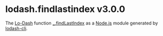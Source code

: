 # lodash.findlastindex v3.0.0

The [Lo-Dash](https://lodash.com/) function [_.findLastIndex](http://lodash.com/docs#findLastIndex) as a [Node.js](http://nodejs.org/) module generated by [lodash-cli](https://www.npmjs.com/package/lodash-cli).
